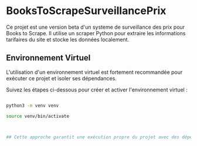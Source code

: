# BooksToScrapeSurveillancePrix

Ce projet est une version beta d'un systeme de surveillance des prix pour Books to Scrape.
Il utilise un scraper Python pour extraire les informations tarifaires du site et stocke les données localement.
## Environnement Virtuel

L'utilisation d'un environnement virtuel est fortement recommandée pour exécuter ce projet et isoler ses dépendances.

Suivez les étapes ci-dessous pour créer et activer l'environnement virtuel :

```bash

python3 -m venv venv

source venv/bin/activate



## Cette approche garantit une exécution propre du projet avec des dépendances bien définies.
